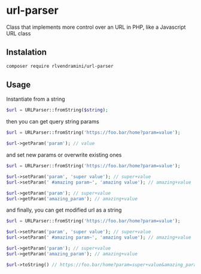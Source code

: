 # url-parser
Class that implements more control over an URL in PHP, like a Javascript URL class

## Instalation
```bash
composer require rlvendramini/url-parser
```

## Usage

Instantiate from a string
```php
$url = URLParser::fromString($string);
```

then you can get query string params
```php
$url = URLParser::fromString('https://foo.bar/home?param=value');

$url->getParam('param'); // value
```

and set new params or overwrite existing ones
```php
$url = URLParser::fromString('https://foo.bar/home?param=value');

$url->setParam('param', 'super value'); // super+value
$url->setParam(' #amazing param~', 'amazing value'); // amazing+value

$url->getParam('param'); // super+value
$url->getParam('amazing_param'); // amazing+value
```

and finally, you can get modified url as a string
```php
$url = URLParser::fromString('https://foo.bar/home?param=value');

$url->setParam('param', 'super value'); // super+value
$url->setParam(' #amazing param~', 'amazing value'); // amazing+value

$url->getParam('param'); // super+value
$url->getParam('amazing_param'); // amazing+value

$url->toString() // https://foo.bar/home?param=super+value&amazing_param=amazing+value
```

